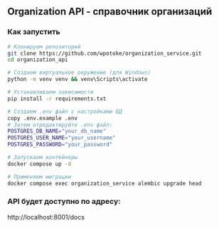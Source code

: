 ## Organization API - справочник организаций

### Как запустить

```bash
# Клонируем репозиторий
git clone https://github.com/wpotoke/organization_service.git
cd organization_api

# Создаем виртуальное окружение (для Windows)
python -m venv venv && venv\Scripts\activate

# Устанавливаем зависимости
pip install -r requirements.txt

# Создаем .env файл с настройками БД
copy .env.example .env
# Затем отредактируйте .env файл:
POSTGRES_DB_NAME="your_db_name"
POSTGRES_USER_NAME="your_username"
POSTGRES_PASSWORD="your_password"

# Запускаем контейнеры
docker compose up -d

# Применяем миграции
docker compose exec organization_service alembic upgrade head
```

### API будет доступно по адресу:
http://localhost:8001/docs
